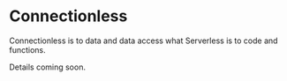 # Connectionless

Connectionless is to data and data access what Serverless is to code and functions.

Details coming soon.
